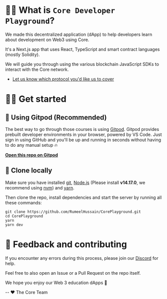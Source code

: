 # 👋🏼 What is `Core Developer Playground`?

We made this decentralized application (dApp) to help developers learn about development on Web3 using Core.

It's a Next.js app that uses React, TypeScript and smart contract languages (mostly Solidity).

We will guide you through using the various blockchain JavaScript SDKs to interact with the Core network.

- [Let us know which protocol you'd like us to cover](https://github.com/RumeelHussainbnb/BNBChainLearningPathway/issues)

# 🧑‍💻 Get started

## 🤖 Using Gitpod (Recommended)

The best way to go through those courses is using [Gitpod](https://gitpod.io). Gitpod provides prebuilt developer environments in your browser, powered by VS Code. Just sign in using GitHub and you'll be up and running in seconds without having to do any manual setup 🔥

[**Open this repo on Gitpod**](https://gitpod.io/#https://github.com/RumeelHussainbnb/BNBChainLearningPathway-Playground.git)

## 🐑 Clone locally

Make sure you have installed [git](https://git-scm.com/book/en/v2/Getting-Started-Installing-Git), [Node.js](https://nodejs.org/en/) (Please install **v14.17.0**, we recommend using [nvm](https://github.com/nvm-sh/nvm)) and [yarn](https://yarnpkg.com/getting-started/install).

Then clone the repo, install dependencies and start the server by running all these commands:

```text
git clone https://github.com/RumeelHussain/CorePlayground.git
cd CorePlayground
yarn
yarn dev
```

# 🤝 Feedback and contributing

If you encounter any errors during this process, please join our [Discord](https://discord.com/invite/coredaoofficial) for help.

Feel free to also open an Issue or a Pull Request on the repo itself.

We hope you enjoy our Web 3 education dApps 🚀

-- ❤️ The Core Team
